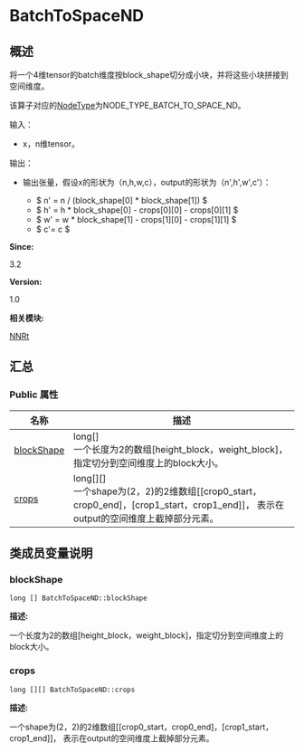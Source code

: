 # BatchToSpaceND


## 概述

将一个4维tensor的batch维度按block_shape切分成小块，并将这些小块拼接到空间维度。

该算子对应的[NodeType](_n_n_rt.md#nodetype)为NODE_TYPE_BATCH_TO_SPACE_ND。

输入：

- x，n维tensor。

输出：

- 输出张量，假设x的形状为（n,h,w,c），output的形状为（n',h',w',c'）：

  - $ n' = n / (block_shape[0] \* block_shape[1]) $
  - $ h' = h \* block_shape[0] - crops[0][0] - crops[0][1] $
  - $ w' = w \* block_shape[1] - crops[1][0] - crops[1][1] $
  - $ c'= c $

**Since:**

3.2

**Version:**

1.0

**相关模块:**

[NNRt](_n_n_rt.md)


## 汇总


### Public 属性

  | 名称 | 描述 | 
| -------- | -------- |
| [blockShape](#blockshape) | long[]<br/>一个长度为2的数组[height_block，weight_block]，指定切分到空间维度上的block大小。 | 
| [crops](#crops) | long[][]<br/>一个shape为(2，2)的2维数组[[crop0_start，crop0_end]，[crop1_start，crop1_end]]，&nbsp;表示在output的空间维度上截掉部分元素。 | 


## 类成员变量说明


### blockShape

  
```
long [] BatchToSpaceND::blockShape
```

**描述:**

一个长度为2的数组[height_block，weight_block]，指定切分到空间维度上的block大小。


### crops

  
```
long [][] BatchToSpaceND::crops
```

**描述:**

一个shape为(2，2)的2维数组[[crop0_start，crop0_end]，[crop1_start，crop1_end]]， 表示在output的空间维度上截掉部分元素。
